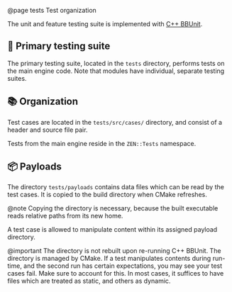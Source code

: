 @page tests Test organization

The unit and feature testing suite is implemented with
[C++ BBUnit](https://github.com/markhj/cpp-bbunit).

## 📘 Primary testing suite

The primary testing suite, located in the ``tests`` directory, performs tests
on the main engine code. Note that modules have individual, separate
testing suites.

## 📚 Organization

Test cases are located in the ``tests/src/cases/`` directory, and consist of
a header and source file pair.

Tests from the main engine reside in the ``ZEN::Tests`` namespace.

## 📦 Payloads

The directory ``tests/payloads`` contains data files which can be read by the
test cases. It is copied to the build directory when CMake refreshes.

@note Copying the directory is necessary, because the built executable
reads relative paths from its new home.

A test case is allowed to manipulate content within its assigned payload
directory.

@important The directory is not rebuilt upon re-running C++ BBUnit. The
directory is managed by CMake. If a test manipulates contents during
run-time, and the second run has certain expectations, you may see your
test cases fail. Make sure to account for this. In most cases, it suffices
to have files which are treated as static, and others as dynamic.
